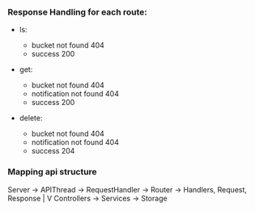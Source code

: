 ### Response Handling for each route:

- ls:
    - bucket not found                                  404
    - success                                           200

- get:
    - bucket not found                                  404
    - notification not found                            404
    - success                                           200

- delete:
    - bucket not found                                  404
    - notification not found                            404
    - success                                           204


### Mapping api structure

Server -> APIThread -> RequestHandler -> Router -> Handlers, Request, Response
													|
													V
											       Controllers -> Services -> Storage